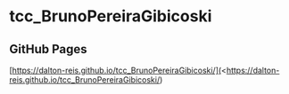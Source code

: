 # tcc_BrunoPereiraGibicoski

## GitHub Pages

[https://dalton-reis.github.io/tcc_BrunoPereiraGibicoski/](<https://dalton-reis.github.io/tcc_BrunoPereiraGibicoski/)  
